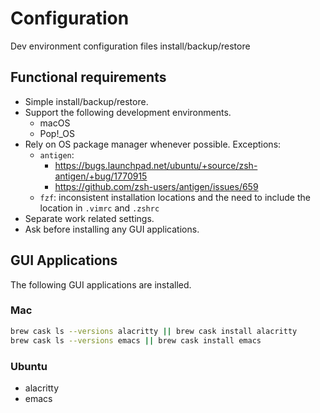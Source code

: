 # Configuration
Dev environment configuration files install/backup/restore

## Functional requirements
- Simple install/backup/restore.
- Support the following development environments.
  - macOS
  - Pop!_OS
- Rely on OS package manager whenever possible. Exceptions:
  - `antigen`:
    - https://bugs.launchpad.net/ubuntu/+source/zsh-antigen/+bug/1770915
    - https://github.com/zsh-users/antigen/issues/659
  - `fzf`: inconsistent installation locations and the need to include the location in `.vimrc` and `.zshrc`
- Separate work related settings.
- Ask before installing any GUI applications.

## GUI Applications
The following GUI applications are installed.

### Mac 

```bash
brew cask ls --versions alacritty || brew cask install alacritty
brew cask ls --versions emacs || brew cask install emacs
```

### Ubuntu

- alacritty
- emacs
